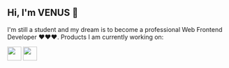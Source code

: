 ## Hi, I'm VENUS 👋
I'm still a student and my dream is to become a professional Web Frontend Developer ❤️❤️❤️. Products I am currently working on:

<p align="left"> 
  <a href="https://venusakavxt.github.io/template-library/" target="_blank" rel="noreferrer"><img src="![logo](https://github-production-user-asset-6210df.s3.amazonaws.com/125566811/263455731-f84b4afd-0fd9-4af7-a2b6-c1ec5737bc42.png)
" width="32" height="32" /></a>
  <a href="https://venusakavxt.github.io/buy-movie-ticket/" target="_blank" rel="noreferrer"><img src="![popcorn](https://static.vecteezy.com/system/resources/previews/018/931/517/original/cartoon-popcorn-icon-png.png)
" width="32" height="32" /></a>
</p>
